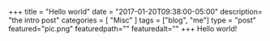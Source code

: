 +++
title = "Hello world"
date = "2017-01-20T09:38:00-05:00"
description=  "the intro post"
categories = [
    "Misc"
]
tags = ["blog", "me"]
type = "post"
featured="pic.png"
featuredpath=""
featuredalt=""
+++
Hello world!
